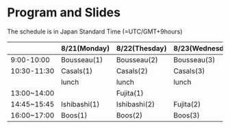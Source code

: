 <script type="text/x-mathjax-config">MathJax.Hub.Config({tex2jax:{inlineMath:[['\$','\$'],['\\(','\\)']],processEscapes:true},CommonHTML: {matchFontHeight:false}});</script> 
<script type="text/javascript" async src="https://cdnjs.cloudflare.com/ajax/libs/mathjax/2.7.1/MathJax.js?config=TeX-MML-AM_CHTML"></script>

# Program and Slides

The schedule is in Japan Standard Time (=UTC/GMT+9hours)

||8/21(Monday)|8/22(Thesday)|8/23(Wednesday)|
|----|----|----|----|
|9:00-10:00|Bousseau(1)|Bousseau(2)|Bousseau(3)|
|10:30-11:30|Casals(1)|Casals(2)|Casals(3)|
||lunch|lunch|lunch|
|13:00~14:00||Fujita(1)||
|14:45~15:45|Ishibashi(1)|Ishibashi(2)|Fujita(2)|
|16:00~17:00|Boos(1)|Boos(2)|Boos(3)|